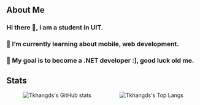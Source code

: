 <h2>About Me</h2>

### Hi there 👋, i am a student in UIT.

### 🔎 I’m currently learning about mobile, web development.
### 🎯 My goal is to become a .NET developer :], good luck old me.

<h2>Stats</h2>
	<p align="center">
  <img src="https://github-readme-stats.vercel.app/api?username=Tkhangds&show_icons=true&theme=light" alt="Tkhangds's GitHub stats" style="margin-right: 20px;" />
  <img src="https://github-readme-stats.vercel.app/api/top-langs/?username=Tkhangds&langs_count=8&layout=compact&size_weight=0.5&count_weight=0.5&theme=light" alt="Tkhangds's Top Langs" style="padding-left:50px"/>
	</p>

<!--
**Tkhangds/Tkhangds** is a ✨ _special_ ✨ repository because its `README.md` (this file) appears on your GitHub profile.

Here are some ideas to get you started:

- 🔭 I’m currently working on ...
- 🌱 I’m currently learning ...
- 👯 I’m looking to collaborate on ...
- 🤔 I’m looking for help with ...
- 💬 Ask me about ...
- 📫 How to reach me: ...
- 😄 Pronouns: ...
- ⚡ Fun fact: ...
-->
